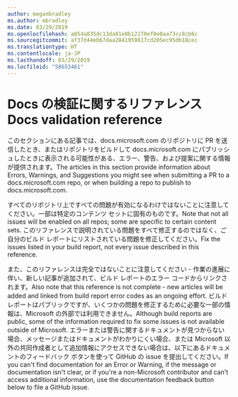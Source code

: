 ```yaml
---
author: meganbradley
ms.author: mbradley
ms.date: 03/29/2019
ms.openlocfilehash: a854a835dc13da81e8b121f0ef0e0aa73cc8cb6c
ms.sourcegitcommit: af37d44eb67daa2841959817cd205ec95db18cec
ms.translationtype: HT
ms.contentlocale: ja-JP
ms.lasthandoff: 03/29/2019
ms.locfileid: "58653461"
---
```

# <a name="docs-validation-reference"></a><span data-ttu-id="21748-101">Docs の検証に関するリファレンス</span><span class="sxs-lookup"><span data-stu-id="21748-101">Docs validation reference</span></span>

<span data-ttu-id="21748-102">このセクションにある記事では、docs.microsoft.com のリポジトリに PR を送信したとき、またはリポジトリをビルドして docs.microsoft.com にパブリッシュしたときに表示される可能性がある、エラー、警告、および提案に関する情報が提供されます。</span><span class="sxs-lookup"><span data-stu-id="21748-102">The articles in this section provide information about Errors, Warnings, and Suggestions you might see when submitting a PR to a docs.microsoft.com repo, or when building a repo to publish to docs.microsoft.com.</span></span>

<span data-ttu-id="21748-103">すべてのリポジトリ上ですべての問題が有効になるわけではないことに注意してください。一部は特定のコンテンツ セットに固有のものです。</span><span class="sxs-lookup"><span data-stu-id="21748-103">Note that not all issues will be enabled on all repos; some are specific to certain content sets.</span></span> <span data-ttu-id="21748-104">このリファレンスで説明されている問題をすべて修正するのではなく、ご自分のビルド レポートにリストされている問題を修正してください。</span><span class="sxs-lookup"><span data-stu-id="21748-104">Fix the issues listed in your build report, not every issue described in this reference.</span></span>

<span data-ttu-id="21748-105">また、このリファレンスは完全ではないことに注意してください - 作業の進展に伴い、新しい記事が追加されて、ビルド レポートのエラー コードからリンクされます。</span><span class="sxs-lookup"><span data-stu-id="21748-105">Also note that this reference is not complete - new articles will be added and linked from build report error codes as an ongoing effort.</span></span> <span data-ttu-id="21748-106">ビルド レポートはパブリックですが、いくつかの問題を修正するために必要な一部の情報は、Microsoft の外部では利用できません。</span><span class="sxs-lookup"><span data-stu-id="21748-106">Although build reports are public, some of the information required to fix some issues is not available outside of Microsoft.</span></span> <span data-ttu-id="21748-107">エラーまたは警告に関するドキュメントが見つからない場合、メッセージまたはドキュメントがわかりにくい場合、または Microsoft 以外の共同作成者として追加情報にアクセスできない場合は、以下にあるドキュメントのフィードバック ボタンを使って GitHub の issue を提出してください。</span><span class="sxs-lookup"><span data-stu-id="21748-107">If you can't find documentation for an Error or Warning, if the message or documentation isn't clear, or if you're a non-Microsoft contributor and can't access additional information, use the documentation feedback button below to file a GitHub issue.</span></span>